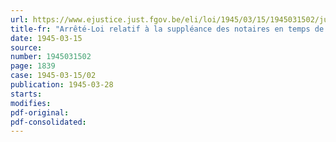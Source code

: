 ```yaml
---
url: https://www.ejustice.just.fgov.be/eli/loi/1945/03/15/1945031502/justel
title-fr: "Arrêté-Loi relatif à la suppléance des notaires en temps de guerre"
date: 1945-03-15
source:
number: 1945031502
page: 1839
case: 1945-03-15/02
publication: 1945-03-28
starts:
modifies:
pdf-original:
pdf-consolidated:
---
```



